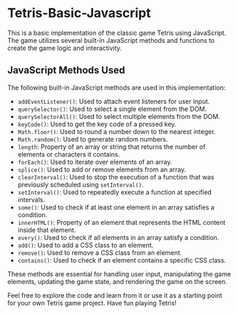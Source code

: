 # Tetris-Basic-Javascript

This is a basic implementation of the classic game Tetris using JavaScript. The game utilizes several built-in JavaScript methods and functions to create the game logic and interactivity.

## JavaScript Methods Used

The following built-in JavaScript methods are used in this implementation:

* `addEventListener()`: Used to attach event listeners for user input.
* `querySelector()`: Used to select a single element from the DOM.
* `querySelectorAll()`: Used to select multiple elements from the DOM.
* `keyCode()`: Used to get the key code of a pressed key.
* `Math.floor()`: Used to round a number down to the nearest integer.
* `Math.random()`: Used to generate random numbers.
* `length`: Property of an array or string that returns the number of elements or characters it contains.
* `forEach()`: Used to iterate over elements of an array.
* `splice()`: Used to add or remove elements from an array.
* `clearInterval()`: Used to stop the execution of a function that was previously scheduled using `setInterval()`.
* `setInterval()`: Used to repeatedly execute a function at specified intervals.
* `some()`: Used to check if at least one element in an array satisfies a condition.
* `innerHTML()`: Property of an element that represents the HTML content inside that element.
* `every()`: Used to check if all elements in an array satisfy a condition.
* `add()`: Used to add a CSS class to an element.
* `remove()`: Used to remove a CSS class from an element.
* `contains()`: Used to check if an element contains a specific CSS class.

These methods are essential for handling user input, manipulating the game elements, updating the game state, and rendering the game on the screen.

Feel free to explore the code and learn from it or use it as a starting point for your own Tetris game project. Have fun playing Tetris!